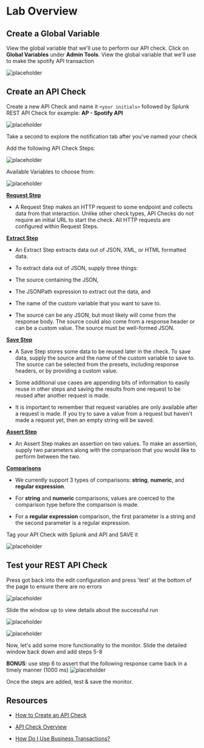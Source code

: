 # Lab Overview

## Create a Global Variable

View the global variable that we'll use to perform our API check. Click on **Global Variables** under **Admin Tools**. View the global variable that we'll use to make the spotify API transaction

![placeholder](../images/synthetics/image21.png)

## Create an API Check

Create a new API Check and name it `<your initials>` followed by Splunk REST API Check for example: **AP - Spotify API**

![placeholder](../images/synthetics/image34.png)

Take a second to explore the notification tab after you've named your check

Add the following API Check Steps:

 ![placeholder](../images/synthetics/image12.png)

Available Variables to choose from:

![placeholder](../images/synthetics/image13.png)

[**Request Step**](https://help.rigor.com/hc/en-us/articles/115004583747-API-Check-Request-Step)

- A Request Step makes an HTTP request to some endpoint and collects data from that interaction. Unlike other check types, API Checks do not require an initial URL to start the check. All HTTP requests are configured within Request Steps.

[**Extract Step**](https://help.rigor.com/hc/en-us/articles/115004582607-API-Check-Extract-Step)

- An Extract Step extracts data out of JSON, XML, or HTML formatted data.

- To extract data out of JSON, supply three things:

- The source containing the JSON,

- The JSONPath expression to extract out the data, and

- The name of the custom variable that you want to save to.

- The source can be any JSON, but most likely will come from the response body. The source could also come from a response header or can be a custom value. The source must be well-formed JSON.

[**Save Step**](https://help.rigor.com/hc/en-us/articles/115004743868-API-Check-Save-Step)

- A Save Step stores some data to be reused later in the check. To save data, supply the source and the name of the custom variable to save to. The source can be selected from the presets, including response headers, or by providing a custom value.

- Some additional use cases are appending bits of information to easily reuse in other steps and saving the results from one request to be reused after another request is made.

- It is important to remember that request variables are only available after a request is made. If you try to save a value from a request but haven't made a request yet, then an empty string will be saved.

[**Assert Step**](https://help.rigor.com/hc/en-us/articles/115004742408-API-Check-Assert-Step)

- An Assert Step makes an assertion on two values. To make an assertion, supply two parameters along with the comparison that you would like to perform between the two.

[**Comparisons**]()

- We currently support 3 types of comparisons: **string**, **numeric**, and **regular expression**.

- For **string** and **numeric** comparisons, values are coerced to the comparison type before the comparison is made.

- For a **regular expression** comparison, the first parameter is a string and the second parameter is a regular expression.

Tag your API Check with Splunk and API and SAVE it

![placeholder](../images/synthetics/image4.png)

## Test your REST API Check

Press got back into the edit configuration and press 'test' at the bottom of the page to ensure there are no errors

![placeholder](../images/synthetics/image20.png)

Slide the window up to view details about the successful run

![placeholder](../images/synthetics/image25.png)

![placeholder](../images/synthetics/image24.png)

Now, let's add some more functionality to the monitor. Slide the detailed window back down and add steps 5-8

**BONUS**: use step 6 to assert that the following response came back in a timely manner (1000 ms) ![placeholder](../images/synthetics/image7.png)

Once the steps are added, test & save the monitor.

## Resources

- [How to Create an API Check](https://help.rigor.com/hc/en-us/articles/115004817308-How-to-Create-an-API-Check)

- [API Check Overview](https://help.rigor.com/hc/en-us/articles/115004952508-API-Check-Overview)

- [How Do I Use Business Transactions?](https://help.rigor.com/hc/en-us/articles/360049442854-How-Do-I-Use-Business-Transactions)
